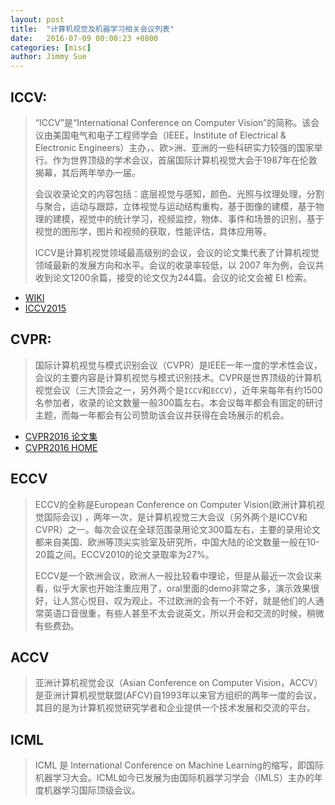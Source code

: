 ```yaml
---
layout: post
title:  "计算机视觉及机器学习相关会议列表"
date:   2016-07-09 00:00:23 +0800
categories: [misc]
author: Jimmy Sue
---
```

## ICCV:

>    “ICCV”是“International Conference on Computer Vision”的简称。该会议由美国电气和电子工程师学会（IEEE，Institute of Electrical & Electronic Engineers）主办，、欧>洲、亚洲的一些科研实力较强的国家举行。作为世界顶级的学术会议，首届国际计算机视觉大会于1987年在伦敦揭幕，其后两年举办一届。
>
>    会议收录论文的内容包括：底层视觉与感知，颜色、光照与纹理处理，分割与聚合，运动与跟踪，立体视觉与运动结构重构，基于图像的建模，基于物理的建模，视觉中的统计学习，视频监控，物体、事件和场景的识别，基于视觉的图形学，图片和视频的获取，性能评估，具体应用等。
>
>    ICCV是计算机视觉领域最高级别的会议，会议的论文集代表了计算机视觉领域最新的发展方向和水平。会议的收录率较低，以 2007 年为例，会议共收到论文1200余篇，接受的论文仅为244篇。会议的论文会被 EI 检索。

- [WIKI](https://en.wikipedia.org/wiki/International_Conference_on_Computer_Vision)
- [ICCV2015](https://en.wikipedia.org/wiki/International_Conference_on_Computer_Vision)


## CVPR: 

>国际计算机视觉与模式识别会议（CVPR）是IEEE一年一度的学术性会议，会议的主要内容是计算机视觉与模式识别技术。CVPR是世界顶级的计算机视觉会议（三大顶会之一，另外两个是`ICCV`和`ECCV`），近年来每年有约1500名参加者，收录的论文数量一般300篇左右。本会议每年都会有固定的研讨主题，而每一年都会有公司赞助该会议并获得在会场展示的机会。
- [CVPR2016 论文集](http://www.cv-foundation.org/openaccess/CVPR2016.py)
- [CVPR2016 HOME](http://cvpr2016.thecvf.com/)

## ECCV

>ECCV的全称是European Conference on Computer Vision(欧洲计算机视觉国际会议) ，两年一次，是计算机视觉三大会议（另外两个是ICCV和CVPR）之一。每次会议在全球范围录用论文300篇左右，主要的录用论文都来自美国、欧洲等顶尖实验室及研究所，中国大陆的论文数量一般在10-20篇之间。ECCV2010的论文录取率为27%。
>
>ECCV是一个欧洲会议，欧洲人一般比较看中理论，但是从最近一次会议来看，似乎大家也开始注重应用了，oral里面的demo非常之多，演示效果很好，让人赏心悦目、叹为观止。不过欧洲的会有一个不好，就是他们的人通常英语口音很重，有些人甚至不太会说英文，所以开会和交流的时候，稍微有些费劲。

## ACCV

>亚洲计算机视觉会议（Asian Conference on Computer Vision，ACCV）是亚洲计算机视觉联盟(AFCV)自1993年以来官方组织的两年一度的会议，其目的是为计算机视觉研究学者和企业提供一个技术发展和交流的平台。

## ICML

>ICML 是 International Conference on Machine Learning的缩写，即国际机器学习大会。ICML如今已发展为由国际机器学习学会（IMLS）主办的年度机器学习国际顶级会议。
    